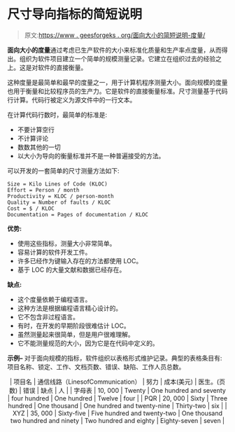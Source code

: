 # 尺寸导向指标的简短说明

> 原文:[https://www . geesforgeks . org/面向大小的简短说明-度量/](https://www.geeksforgeeks.org/short-note-on-size-oriented-metrics/)

**面向大小的度量**通过考虑已生产软件的大小来标准化质量和生产率点度量，从而得出。组织为软件项目建立一个简单的规模测量记录。它建立在组织过去的经验之上。这是对软件的直接衡量。

这种度量是最简单和最早的度量之一，用于计算机程序测量大小。面向规模的度量也用于衡量和比较程序员的生产力。它是软件的直接衡量标准。尺寸测量基于代码行计算。代码行被定义为源文件中的一行文本。

在计算代码行数时，最简单的标准是:

*   不要计算空行
*   不计算评论
*   数数其他的一切
*   以大小为导向的衡量标准并不是一种普遍接受的方法。

可以开发的一套简单的尺寸测量方法如下:

```
Size = Kilo Lines of Code (KLOC) 
Effort = Person / month
Productivity = KLOC / person-month
Quality = Number of faults / KLOC
Cost = $ / KLOC
Documentation = Pages of documentation / KLOC 
```

**优势:**

*   使用这些指标，测量大小非常简单。
*   容易计算的软件开发工件。
*   许多已经作为键输入存在的方法都使用 LOC。
*   基于 LOC 的大量文献和数据已经存在。

**缺点:**

*   这个度量依赖于编程语言。
*   这种方法是根据编程语言精心设计的。
*   它不包含非过程语言。
*   有时，在开发的早期阶段很难估计 LOC。
*   虽然测量起来很简单，但是用户很难理解。
*   它不能测量规范的大小，因为它是在代码中定义的。

**示例–**
对于面向规模的指标，软件组织以表格形式维护记录。典型的表格条目有:项目名称、锁定、工作、文档页数、错误、缺陷、工作人员总数。

<center>

| 项目名 | 通信线路（LinesofCommunication） | 努力 | 成本(美元) | 医生。(页数) | 错误 | 缺点 | 人 |
| 字母表 | 10, 000 | Twenty | One hundred and seventy | four hundred | One hundred | Twelve | four |
| PQR | 20, 000 | Sixty | Three hundred | One thousand | One hundred and twenty-nine | Thirty-two | six |
| XYZ | 35, 000 | Sixty-five | Five hundred and twenty-two | One thousand two hundred and ninety | Two hundred and eighty | Eighty-seven | seven |

</center>